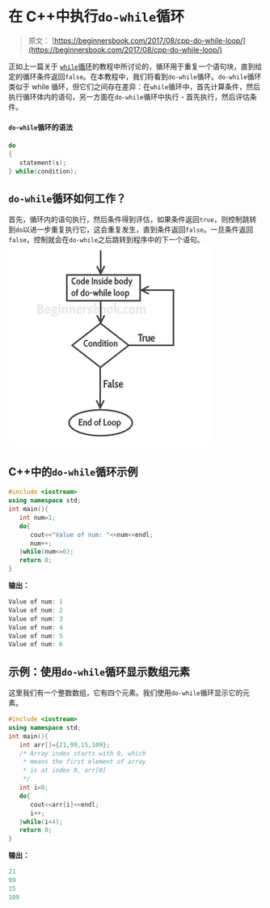 # 在 C++中执行`do-while`循环

> 原文： [https://beginnersbook.com/2017/08/cpp-do-while-loop/](https://beginnersbook.com/2017/08/cpp-do-while-loop/)

正如上一篇关于 [`while`循环](https://beginnersbook.com/2017/08/cpp-while-loop/)的教程中所讨论的，循环用于重复一个语句块，直到给定的循环条件返回`false`。在本教程中，我们将看到`do-while`循环。`do-while`循环类似于 while 循环，但它们之间存在差异：在`while`循环中，首先计算条件，然后执行循环体内的语句，另一方面在`do-while`循环中执行 - 首先执行，然后评估条件。

#### `do-while`循环的语法

```cpp
do
{
   statement(s);
} while(condition);
```

## `do-while`循环如何工作？

首先，循环内的语句执行，然后条件得到评估，如果条件返回`true`，则控制跳转到`do`以进一步重复执行它，这会重复发生，直到条件返回`false`。一旦条件返回`false`，控制就会在`do-while`之后跳转到程序中的下一个语句。
![C++ do while loop flow diagram](img/8a5f1d9785c32edcb5c78c6f602d2b04.jpg)

## C++中的`do-while`循环示例

```cpp
#include <iostream>
using namespace std;
int main(){
   int num=1;
   do{
      cout<<"Value of num: "<<num<<endl;
      num++;
   }while(num<=6);
   return 0;
}
```

**输出：**

```cpp
Value of num: 1
Value of num: 2
Value of num: 3
Value of num: 4
Value of num: 5
Value of num: 6

```

## 示例：使用`do-while`循环显示数组元素

这里我们有一个整数数组，它有四个元素。我们使用`do-while`循环显示它的元素。

```cpp
#include <iostream>
using namespace std;
int main(){
   int arr[]={21,99,15,109};
   /* Array index starts with 0, which
    * means the first element of array
    * is at index 0, arr[0]
    */
   int i=0;
   do{
      cout<<arr[i]<<endl;
      i++;
   }while(i<4);
   return 0;
}
```

**输出：**

```cpp
21
99
15
109
```